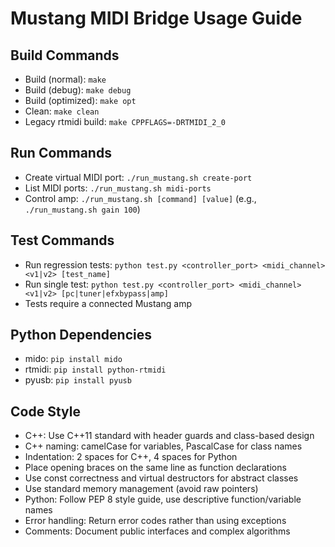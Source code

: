 # Mustang MIDI Bridge Usage Guide

## Build Commands
- Build (normal): `make`
- Build (debug): `make debug`
- Build (optimized): `make opt`
- Clean: `make clean`
- Legacy rtmidi build: `make CPPFLAGS=-DRTMIDI_2_0`

## Run Commands
- Create virtual MIDI port: `./run_mustang.sh create-port`
- List MIDI ports: `./run_mustang.sh midi-ports`
- Control amp: `./run_mustang.sh [command] [value]` (e.g., `./run_mustang.sh gain 100`)

## Test Commands
- Run regression tests: `python test.py <controller_port> <midi_channel> <v1|v2> [test_name]`
- Run single test: `python test.py <controller_port> <midi_channel> <v1|v2> [pc|tuner|efxbypass|amp]`
- Tests require a connected Mustang amp

## Python Dependencies
- mido: `pip install mido`
- rtmidi: `pip install python-rtmidi`
- pyusb: `pip install pyusb`

## Code Style
- C++: Use C++11 standard with header guards and class-based design
- C++ naming: camelCase for variables, PascalCase for class names
- Indentation: 2 spaces for C++, 4 spaces for Python
- Place opening braces on the same line as function declarations
- Use const correctness and virtual destructors for abstract classes
- Use standard memory management (avoid raw pointers)
- Python: Follow PEP 8 style guide, use descriptive function/variable names
- Error handling: Return error codes rather than using exceptions
- Comments: Document public interfaces and complex algorithms